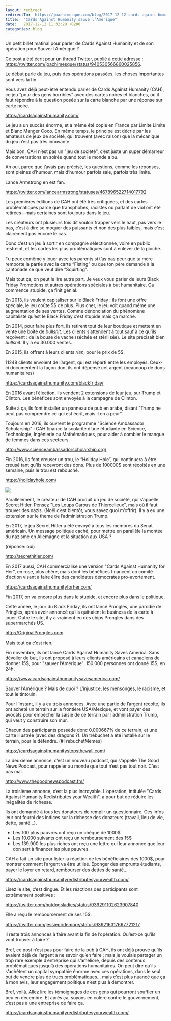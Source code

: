 ```yaml
---
layout: redirect
redirectTo: 'https://joachimesque.com/blog/2017-12-12-cards-agains-humanity-sauve-l-amerique'
title:  "Cards Against Humanity sauve l’Amérique"
date:   2017-12-12 11:32:28 +0200
categories: blog
---
```


Un petit billet matinal pour parler de Cards Against Humanity et de son opération pour Sauver l’Amérique ?

Ce post a été écrit pour un thread Twitter, publié à cette adresse : <https://twitter.com/joachimesque/status/940530566860025856>.

Le début parle du jeu, puis des opérations passées, les choses importantes sont vers la fin.

Vous avez déjà peut-être entendu parler de Cards Against Humanity (CAH), ce jeu “pour des gens horribles” avec des cartes noires et blanches, où il faut répondre à la question posée sur la carte blanche par une réponse sur carte noire.

<https://cardsagainsthumanity.com/>

Le jeu a un succès énorme, et a même été copié en France par Limite Limite et Blanc Manger Coco.
En même temps, le principe est décrié par les amateurs de jeux de société, qui trouvent (avec raison) que la mécanique du jeu n’est pas très innovante.

Mais bon, CAH n’est pas un "jeu de société", c’est juste un super démarreur de conversations en soirée quand tout le monde a bu.

Ah oui, parce que j’avais pas précisé, les questions, comme les réponses, sont pleines d’humour, mais d’humour parfois sale, parfois très limite.

Lance Armstrong en est fan.

<https://twitter.com/lancearmstrong/statuses/467896522714017792>

Les premières éditions de CAH ont été très critiquées, et des cartes problématiques parce que transphobes, racistes ou parlant de viol ont été retirées—mais certaines sont toujours dans le jeu.

Les créateurs ont plusieurs fois dit vouloir frapper vers le haut, pas vers le bas, c’est à dire se moquer des puissants et non des plus faibles, mais c’est clairement pas encore le cas.

Donc c’est un jeu à sortir en compagnie sélectionnée, voire en public restreint, et les cartes les plus problématiques sont à enlever de la pioche.

Tu peux comême y jouer avec tes parents si t’as pas peur que ta mère remporte la partie avec la carte “Fisting” ou que ton père demande à la cantonade ce que veut dire “Squirting”.

Mais tout ça, on peut le lire autre part. Je veux vous parler de leurs Black Friday Promotions et autres opérations spéciales à but humanitaire. Ça commence stupide, ça finit génial.

En 2013, ils veulent capitaliser sur le Black Friday : ils font une offre spéciale, le jeu coûte 5$ de plus. Plus cher, le jeu voit quand même une augmentation de ses ventes.
Comme dénonciation du phénomène capitaliste qu’est le Black Friday c’est stupide mais ça marche.

En 2014, pour faire plus fort, ils retirent tout de leur boutique et mettent en vente une boite de *bullshit*. Les clients s’attendent à tout sauf à ce qu’ils reçoivent : de la bouse de vache (séchée et stérilisée).
Le site précisait bien *bullshit*.
Il y a eu 30.000 ventes.

En 2015, ils offrent à leurs clients *rien*, pour le prix de 5$.

11248 clients envoient de l’argent, qui est réparti entre les employés. Ceux-ci documentent la façon dont ils ont dépensé cet argent (beaucoup de dons humanitaires)

<https://cardsagainsthumanity.com/blackfriday/>

En 2016 avant l’élection, ils vendent 2 extensions de leur jeu, sur Trump et Clinton. Les bénéfices sont envoyés à la campagne de Clinton.

Suite à ça, ils font installer un panneau de pub en arabe, disant "Trump ne peut pas comprendre ce qui est écrit, mais il en a peur".

Toujours en 2016, ils ouvrent le programme "Science Ambassador Scholarship" : CAH finance la scolarité d’une étudiante en Science, Technologie, Ingénierie ou Mathématiques, pour aider à combler le manque de femmes dans ces secteurs.

<http://www.scienceambassadorscholarship.org/>

Fin 2016, ils font creuser un trou, le “Holiday Hole”, qui continuera à être creusé tant qu’ils recevront des dons. Plus de 100000$ sont récoltés en une semaine, puis le trou est rebouché.

<https://holidayhole.com/>

![](https://i.guim.co.uk/img/media/951fd202f74a8df78a57890fda5cfff4b574faf3/187_33_785_471/master/785.png?w=700&q=20&auto=format&usm=12&fit=max&dpr=2&s=c0fd8cc2ddb034282a07ce4519a5ce51)

Parallèlement, le créateur de CAH produit un jeu de société, qui s’appelle Secret Hitler. Pensez "Les Loups Garous de Thiercelieux", mais où il faut trouver des nazis. (Noël c’est bientôt, vous savez quoi m’offrir). Il y a eu une extension sur le thème de l’administration Trump.

En 2017, le jeu Secret Hitler a été envoyé à tous les membres du Sénat américain. Un message politique caché, pour mettre en parallèle la montée du nazisme en Allemagne et la situation aux USA ?

(réponse: oui)

<http://secrethitler.com/>

En 2017 aussi, CAH commercialise une version "Cards Against Humanity for Her", en rose, plus chère, mais dont les bénéfices financent un comité d’action visant à faire élire des candidates démocrates pro-avortement.

<https://cardsagainsthumanityforher.com/>

Fin 2017, on va encore plus dans le stupide, et encore plus dans le politique.

Cette année, le jour du Black Friday, ils ont lancé Prongles, une parodie de Pringles, après avoir annoncé qu’ils quittaient le business de la carte à jouer. Outre le site, il y a vraiment eu des chips Prongles dans des supermarchés US.

<http://OriginalProngles.com>

Mais tout ça c’est rien.  

Fin novembre, ils ont lancé Cards Against Humanity Saves America. Sans dévoiler de but, ils ont proposé à leurs clients américains et canadiens de donner 15$, pour "sauver l’Amérique".
150.000 personnes ont donné 15$, en 24h.

<https://www.cardsagainsthumanitysavesamerica.com/>

Sauver l’Amérique ? Mais de quoi ?
L’injustice, les mensonges, le racisme, et tout le tintouin.

Pour l’instant, il y a eu trois annonces. Avec une partie de l’argent récolté, ils ont acheté un terrain sur la frontière USA/Mexique, et vont payer des avocats pour empêcher la saisie de ce terrain par l’administration Trump, qui veut y construire son mur.

Chacun des participants possède donc 0.000667% de ce terrain, et une carte illustrée (avec des dragons ?). Un trébuchet a été installé sur le terrain, pour le défendre. (#TrebuchetMemes)

<https://cardsagainsthumanitystopsthewall.com/>

La deuxième annonce, c’est un nouveau podcast, qui s’appelle The Good News Podcast, pour rappeler au monde que tout n’est pas tout noir. C’est pas mal.

<http://www.thegoodnewspodcast.fm/>

La troisième annonce, c’est la plus incroyable. L’opération, intitulée "Cards Against Humanity Redistributes your Wealth", a pour but de réduire les inégalités de richesse.

Ils ont demandé à tous les donateurs de remplir un questionnaire. Ces infos leur ont fourni des indices sur la richesse des donateurs (travail, lieu de vie, dette, santé…).

- Les 100 plus pauvres ont reçu un chèque de 1000$
- Les 10.000 suivants ont reçu un remboursement des 15$
- Les 139.900 les plus riches ont reçu une lettre qui leur annonce que leur don sert à financer les plus pauvres.

CAH a fait un site pour lister la réaction de les bénéficiaires des 1000$, pour montrer comment l’argent va être utilisé. Éponger des emprunts étudiants, payer le loyer en retard, rembourser des dettes de santé…

<https://cardsagainsthumanityredistributesyourwealth.com/>

Lisez le site, c’est dingue.
Et les réactions des participants sont extrêmement positives :

<https://twitter.com/hotdogsladies/status/939291102623907840>

Elle a reçu le remboursement de ses 15$.

<https://twitter.com/jessiepridemore/status/939216317667721217>

Il reste trois annonces à faire avant la fin de l’opération. Qu’est-ce qu’ils vont trouver à faire ?

Bref, ce post n’est pas pour faire de la pub à CAH, ils ont déjà prouvé qu’ils avaient déjà de l’argent à ne savoir qu’en faire ; mais je voulais partager un trop rare exemple d’entreprise qui s’améliore, depuis des contenus problématiques jusqu’à des opérations humanitaires. On peut dire qu’ils s’achètent un capital sympathie énorme avec ces opérations, dans le seul but de vendre plus de trucs problématiques… mais c’est plus nuancé que ça à mon avis, leur engagement politique n’est plus à démontrer.

Bref, voilà. Allez lire les témoignages de ces gens qui pourront souffler un peu en décembre. Et après ça, soyons en colère contre le gouvernement, c’est pas à une entreprise de faire ça.

<https://cardsagainsthumanityredistributesyourwealth.com/>
